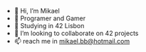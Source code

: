 - 👋 Hi, I’m Mikael
- 👀 Programer and Gamer
- 🌱 Studying in 42 Lisbon
- 💞️ I’m looking to collaborate on 42 projects
- 📫 reach me in mikael.bb@hotmail.com
